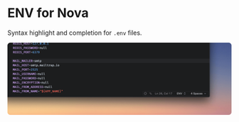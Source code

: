 # ENV for Nova

Syntax highlight and completion for `.env` files.

![screenshot](https://github.com/henrikdahl/nova-env/raw/master/screenshot.png)